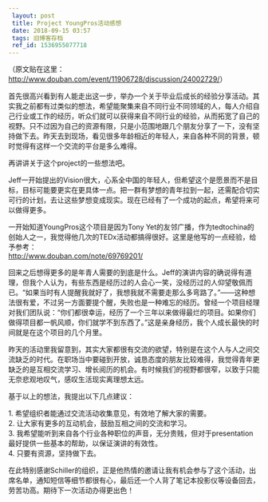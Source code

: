 ```yaml
---
 layout: post
 title: Project YoungPros活动感想
 date: 2018-09-15 03:57
 tags: 旧博客存档
 ref_id: 1536955077718
---
```

（原文贴在这里：<http://www.douban.com/event/11906728/discussion/24002729/>）

首先很高兴看到有人能走出这一步，举办一个关于毕业后成长的经验分享活动。其实我之前都有过类似的想法，希望能聚集来自不同行业不同领域的人，每人介绍自己行业或工作的经历，听众们就可以获得来自不同行业的经验，从而拓宽了自己的视野。只不过因为自己的资源有限，只是小范围地跟几个朋友分享了一下，没有坚持做下去。昨天去到现场，看见很多年龄相近的年轻人，来自各种不同的背景，顿时觉得有这样一个交流的平台是多么难得。

再讲讲关于这个project的一些想法吧。

Jeff一开始提出的Vision很大，心系全中国的年轻人，但希望这个是愿景而不是目标，目标可能要更实在更具体一点。把一群有梦想的青年拉到一起，还需配合切实可行的计划，去让这些梦想变成现实。现在已经有了一个成功的起点，希望将来可以做得更多。

一开始知道YoungPros这个项目是因为Tony
Yet的友邻广播，作为tedtochina的创始人之一，我觉得他几次的TEDx活动都搞得很好。这里是他写的一点经验，给予参考：  
<http://www.douban.com/note/69769201/>

回来之后想得更多的是年青人需要的到底是什么。Jeff的演讲内容的确说得有道理，但我个人认为，有些东西是经历过的人会心一笑，没经历过的人仰望敬佩而已。“如果当时有人提醒我就好了，我想我就不需要走那么多弯路了。”——这种想法很有爱，不过另一方面要提个醒，失败也是一种难忘的经历。曾经一个项目经理对我们团队说：“你们都很幸运，经历了一个三年以来做得最烂的项目。如果你们做得项目都一帆风顺，你们就学不到东西了。”这是亲身经历，我个人成长最快的时间就是在这个项目的几个月里。

昨天的活动里我留意到，其实大家都很有交流的欲望，特别是在这个人与人之间交流缺乏的时代。在职场当中要碰到开放，诚恳态度的朋友比较难得，我觉得青年更缺乏的是互相交流学习、增长阅历的机会。有时候我们的视野都很窄，以致于只能无奈悲观地叹气，感叹生活现实离理想太远。

基于以上的想法，我提出以下几点建议：

1\. 希望组织者能通过交流活动收集意见，有效地了解大家的需要。  
2\. 让大家有更多的互动机会，鼓励互相之间的交流和学习。  
3\. 我希望能听到来自各个行业各种职位的声音，无分贵贱，但对于presentation最好提供一些基本的帮助，以保证演讲的有效性。  
4\. 只要有资源，坚持做下去。

在此特别感谢Schiller的组织，正是他热情的邀请让我有机会参与了这个活动，出席名单，通知短信等细节都很有心，最后还一个人背了笔记本投影仪等设备回去，劳苦功高。期待下一次活动办得更出色！

